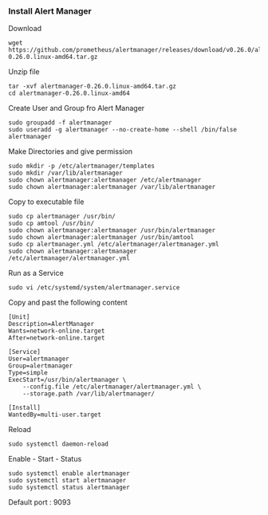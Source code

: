 ### Install Alert Manager 

Download 
```
wget https://github.com/prometheus/alertmanager/releases/download/v0.26.0/alertmanager-0.26.0.linux-amd64.tar.gz
```
Unzip file 
```
tar -xvf alertmanager-0.26.0.linux-amd64.tar.gz
cd alertmanager-0.26.0.linux-amd64
```

Create User and Group fro Alert Manager
```
sudo groupadd -f alertmanager
sudo useradd -g alertmanager --no-create-home --shell /bin/false alertmanager
```
Make Directories and give permission 

```
sudo mkdir -p /etc/alertmanager/templates
sudo mkdir /var/lib/alertmanager
sudo chown alertmanager:alertmanager /etc/alertmanager
sudo chown alertmanager:alertmanager /var/lib/alertmanager
```
Copy to executable file 
```
sudo cp alertmanager /usr/bin/
sudo cp amtool /usr/bin/
sudo chown alertmanager:alertmanager /usr/bin/alertmanager
sudo chown alertmanager:alertmanager /usr/bin/amtool
sudo cp alertmanager.yml /etc/alertmanager/alertmanager.yml
sudo chown alertmanager:alertmanager /etc/alertmanager/alertmanager.yml
```

Run as a Service 

```
sudo vi /etc/systemd/system/alertmanager.service
```

Copy and past the following content 
```
[Unit]
Description=AlertManager
Wants=network-online.target
After=network-online.target

[Service]
User=alertmanager
Group=alertmanager
Type=simple
ExecStart=/usr/bin/alertmanager \
    --config.file /etc/alertmanager/alertmanager.yml \
    --storage.path /var/lib/alertmanager/

[Install]
WantedBy=multi-user.target
```
Reload 
``` 
sudo systemctl daemon-reload
 ```

Enable - Start - Status 
``` 
sudo systemctl enable alertmanager 
sudo systemctl start alertmanager
sudo systemctl status alertmanager
```

Default port : 9093

